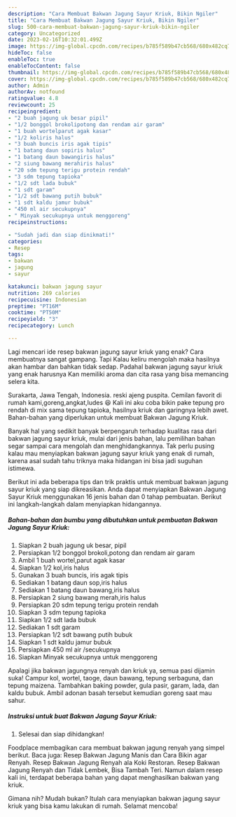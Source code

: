 ```yaml
---
description: "Cara Membuat Bakwan Jagung Sayur Kriuk, Bikin Ngiler"
title: "Cara Membuat Bakwan Jagung Sayur Kriuk, Bikin Ngiler"
slug: 500-cara-membuat-bakwan-jagung-sayur-kriuk-bikin-ngiler
category: Uncategorized
date: 2023-02-16T10:32:01.499Z
image: https://img-global.cpcdn.com/recipes/b785f589b47cb568/680x482cq70/bakwan-jagung-sayur-kriuk-foto-resep-utama.jpg
hideToc: false
enableToc: true
enableTocContent: false
thumbnail: https://img-global.cpcdn.com/recipes/b785f589b47cb568/680x482cq70/bakwan-jagung-sayur-kriuk-foto-resep-utama.jpg
cover: https://img-global.cpcdn.com/recipes/b785f589b47cb568/680x482cq70/bakwan-jagung-sayur-kriuk-foto-resep-utama.jpg
author: Admin
authorAv: notfound
ratingvalue: 4.8
reviewcount: 25
recipeingredient:
- "2 buah jagung uk besar pipil"
- "1/2 bonggol brokolipotong dan rendam air garam"
- "1 buah wortelparut agak kasar"
- "1/2 koliris halus"
- "3 buah buncis iris agak tipis"
- "1 batang daun sopiris halus"
- "1 batang daun bawangiris halus"
- "2 siung bawang merahiris halus"
- "20 sdm tepung terigu protein rendah"
- "3 sdm tepung tapioka"
- "1/2 sdt lada bubuk"
- "1 sdt garam"
- "1/2 sdt bawang putih bubuk"
- "1 sdt kaldu jamur bubuk"
- "450 ml air secukupnya"
- " Minyak secukupnya untuk menggoreng"
recipeinstructions:

- "Sudah jadi dan siap dinikmati!"
categories:
- Resep
tags:
- bakwan
- jagung
- sayur

katakunci: bakwan jagung sayur 
nutrition: 269 calories
recipecuisine: Indonesian
preptime: "PT16M"
cooktime: "PT50M"
recipeyield: "3"
recipecategory: Lunch

---
```



Lagi mencari ide resep bakwan jagung sayur kriuk yang enak? Cara membuatnya sangat gampang. Tapi Kalau keliru mengolah maka hasilnya akan hambar dan bahkan tidak sedap. Padahal bakwan jagung sayur kriuk yang enak harusnya Kan memiliki aroma dan cita rasa yang bisa memancing selera kita.


Surakarta, Jawa Tengah, Indonesia. reski ajeng puspita. Cemilan favorit di rumah kami,goreng,angkat,ludes 😆 Kali ini aku coba bikin pake tepung pro rendah di mix sama tepung tapioka, hasilnya kriuk dan garingnya lebih awet. Bahan-bahan yang diperlukan untuk membuat Bakwan Jagung Kriuk.

Banyak hal yang sedikit banyak berpengaruh terhadap kualitas rasa dari bakwan jagung sayur kriuk, mulai dari jenis bahan, lalu pemilihan bahan segar sampai cara mengolah dan menghidangkannya. Tak perlu pusing kalau mau menyiapkan bakwan jagung sayur kriuk yang enak di rumah, karena asal sudah tahu triknya maka hidangan ini bisa jadi suguhan istimewa.


Berikut ini ada beberapa tips dan trik praktis untuk membuat bakwan jagung sayur kriuk yang siap dikreasikan. Anda dapat menyiapkan Bakwan Jagung Sayur Kriuk menggunakan 16 jenis bahan dan 0 tahap pembuatan. Berikut ini langkah-langkah dalam menyiapkan hidangannya.

<!--inarticleads1-->

##### Bahan-bahan dan bumbu yang dibutuhkan untuk pembuatan Bakwan Jagung Sayur Kriuk:

1. Siapkan 2 buah jagung uk besar, pipil
1. Persiapkan 1/2 bonggol brokoli,potong dan rendam air garam
1. Ambil 1 buah wortel,parut agak kasar
1. Siapkan 1/2 kol,iris halus
1. Gunakan 3 buah buncis, iris agak tipis
1. Sediakan 1 batang daun sop,iris halus
1. Sediakan 1 batang daun bawang,iris halus
1. Persiapkan 2 siung bawang merah,iris halus
1. Persiapkan 20 sdm tepung terigu protein rendah
1. Siapkan 3 sdm tepung tapioka
1. Siapkan 1/2 sdt lada bubuk
1. Sediakan 1 sdt garam
1. Persiapkan 1/2 sdt bawang putih bubuk
1. Siapkan 1 sdt kaldu jamur bubuk
1. Persiapkan 450 ml air /secukupnya
1. Siapkan  Minyak secukupnya untuk menggoreng


Apalagi jika bakwan jagungnya renyah dan kriuk ya, semua pasi dijamin suka! Campur kol, wortel, taoge, daun bawang, tepung serbaguna, dan tepung maizena. Tambahkan baking powder, gula pasir, garam, lada, dan kaldu bubuk. Ambil adonan basah tersebut kemudian goreng saat mau sahur. 

<!--inarticleads2-->

##### Instruksi untuk buat Bakwan Jagung Sayur Kriuk:


1. Selesai dan siap dihidangkan!

Foodplace membagikan cara membuat bakwan jagung renyah yang simpel berikut. Baca juga: Resep Bakwan Jagung Manis dan Cara Bikin agar Renyah. Resep Bakwan Jagung Renyah ala Koki Restoran. Resep Bakwan Jagung Renyah dan Tidak Lembek, Bisa Tambah Teri. Namun dalam resep kali ini, terdapat beberapa bahan yang dapat menghasilkan bakwan yang kriuk. 

Gimana nih? Mudah bukan? Itulah cara menyiapkan bakwan jagung sayur kriuk yang bisa kamu lakukan di rumah. Selamat mencoba!
